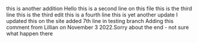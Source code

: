 this is another addition
Hello this is a second line on this file
this is the third line
this is the third edit
this is a fourth line
this is yet another update
I updated this on the site
added 7th line in testing branch
Adding this comment from Lillian on November 3 2022.Sorry about the end - not sure what happen there
